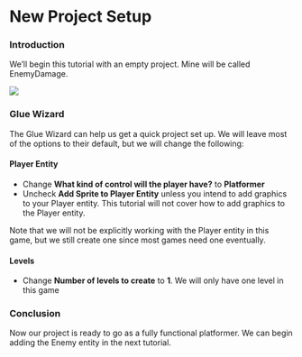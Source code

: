 # New Project Setup

### Introduction

We’ll begin this tutorial with an empty project. Mine will be called EnemyDamage.

![](../../../.gitbook/assets/2021-04-img\_60777be85a32e.png)

### Glue Wizard

The Glue Wizard can help us get a quick project set up. We will leave most of the options to their default, but we will change the following:

#### Player Entity

* Change **What kind of control will the player have?** to **Platformer**
* Uncheck **Add Sprite to Player Entity** unless you intend to add graphics to your Player entity. This tutorial will not cover how to add graphics to the Player entity.

Note that we will not be explicitly working with the Player entity in this game, but we still create one since most games need one eventually.

#### Levels

* Change **Number of levels to create** to **1**. We will only have one level in this game

### Conclusion

Now our project is ready to go as a fully functional platformer. We can begin adding the Enemy entity in the next tutorial.
